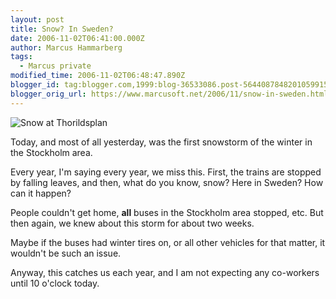 ```yaml
---
layout: post
title: Snow? In Sweden?
date: 2006-11-02T06:41:00.000Z
author: Marcus Hammarberg
tags:
  - Marcus private
modified_time: 2006-11-02T06:48:47.890Z
blogger_id: tag:blogger.com,1999:blog-36533086.post-5644087848201059915
blogger_orig_url: https://www.marcusoft.net/2006/11/snow-in-sweden.html
---
```


![Snow at Thorildsplan](/img/0/thorildsplan445.jpg)

Today, and most of all yesterday, was the first snowstorm of the winter in the Stockholm area.

Every year, I'm saying every year, we miss this. First, the trains are stopped by falling leaves, and then, what do you know, snow? Here in Sweden? How can it happen?

People couldn't get home, **all** buses in the Stockholm area stopped, etc. But then again, we knew about this storm for about two weeks.

Maybe if the buses had winter tires on, or all other vehicles for that matter, it wouldn't be such an issue.

Anyway, this catches us each year, and I am not expecting any co-workers until 10 o'clock today.

